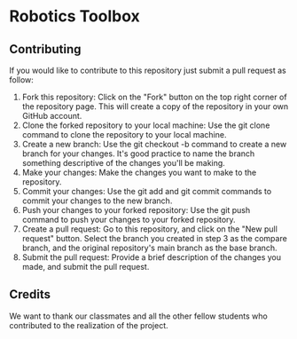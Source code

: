 # Robotics Toolbox 

## Contributing
If you would like to contribute to this repository just submit a pull request as follow:
1. Fork this repository: Click on the "Fork" button on the top right corner of the repository page. This will create a copy of the repository in your own GitHub account.
2. Clone the forked repository to your local machine: Use the git clone command to clone the repository to your local machine.
3. Create a new branch: Use the git checkout -b command to create a new branch for your changes. It's good practice to name the branch something descriptive of the changes you'll be making.
4. Make your changes: Make the changes you want to make to the repository.
5. Commit your changes: Use the git add and git commit commands to commit your changes to the new branch.
6. Push your changes to your forked repository: Use the git push command to push your changes to your forked repository.
7. Create a pull request: Go to this repository, and click on the "New pull request" button. Select the branch you created in step 3 as the compare branch, and the original repository's main branch as the base branch.
8. Submit the pull request: Provide a brief description of the changes you made, and submit the pull request.

## Credits
We want to thank our classmates and all the other fellow students who contributed to the realization of the project.
